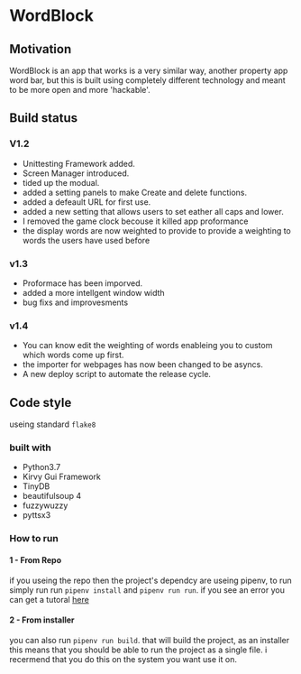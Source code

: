 # WordBlock

## Motivation

WordBlock is an app that works is a very similar way, another property app word bar, but this is built using completely different technology and meant to be more open and more 'hackable'.

## Build status

### V1.2

* Unittesting Framework added.
* Screen Manager introduced.
* tided up the modual.
* added a setting panels to make Create and delete functions.
* added a defeault URL for first use.
* added a new setting that allows users to set eather all caps and lower.
* I removed the game clock becouse it killed app proformance
* the display words are now weighted to provide to provide a weighting to words the users have used before

### v1.3

* Proformace has been imporved.
* added a more intellgent window width
* bug fixs and improvesments

### v1.4

* You can know edit the weighting of words enableing you to custom which words come up first.
* the importer for webpages has now been changed to be asyncs.
* A new deploy script to automate the release cycle.

## Code style

useing standard `flake8`

### built with

* Python3.7
* Kirvy Gui Framework
* TinyDB
* beautifulsoup 4
* fuzzywuzzy
* pyttsx3

### How to run

#### 1 - From Repo

if you useing the repo then the project's dependcy are useing pipenv, to run simply run run `pipenv install` and `pipenv run run`. if you see an error you can get a tutoral [here](https://www.youtube.com/watch?v=zDYL22QNiWk)

#### 2 - From installer

you can also run `pipenv run build`. that will build the project, as an installer this means that you should be able to run the project as a single file. i recermend that you do this on the system you want use it on.
